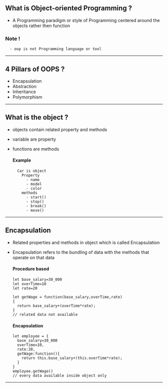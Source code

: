 ## What is Object-oriented Programming ?

- A Programming paradigm or style of Programming centered around the objects rather then function

### Note !

```
  - oop is not Programming language or tool
```

<hr>

## 4 Pillars of OOPS ?

- Encapsulation
- Abstraction
- Inheritance
- Polymorphism

<hr>

## What is the object ?

- objects contain related property and methods
- variable are property
- functions are methods

  #### Example

        Car is object
          Property
            - name
            - model
            - color
          methods
            - start()
            - stop()
            - break()
            - move()

 <hr>

## Encapsulation

- Related properties and methods in object which is called Encapsulation
- Encapsulation refers to the bundling of data with the methods that operate on that data

  #### Procedure based

  ```
  let base_salary=30_000
  let overTime=10
  let rate=20

  let getWage = function(base_salary,overTime,rate)
  {
    return base_salary+(overTime*rate);
  }
  // related data not available
  ```

  #### Encapsulation

  ```
  let employee = {
    base_salary=30_000
    overTime=10,
    rate:20,
    getWage:function(){
      return this.base_salary+(this.overTime*rate);
    }
  }
  employee.getWage()
  // every data available inside object only
  ```

<hr>
